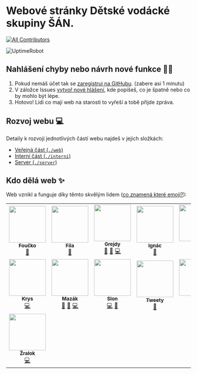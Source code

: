 # Webové stránky Dětské vodácké skupiny ŠÁN.
<!-- ALL-CONTRIBUTORS-BADGE:START - Do not remove or modify this section -->
[![All Contributors](https://img.shields.io/badge/all_contributors-15-orange.svg?style=flat-square)](#contributors-)
<!-- ALL-CONTRIBUTORS-BADGE:END -->
![UptimeRobot](https://badgen.net/uptime-robot/month/m780824184-8fac7e7a5a41744ccbfa9e02)

## Nahlášení chyby nebo návrh nové funkce 🐛📓

1) Pokud nemáš účet tak se [zaregistruj na GitHubu](https://github.com/join). (zabere asi 1 minutu)
2) V záložce Issues [vytvoř nové hlášení](https://github.com/bosancz/bosan.cz/issues/new/choose), kde popíšeš, co je špatně nebo co by mohlo být lépe.
3) Hotovo! Lidi co mají web na starosti to vyřeší a tobě přijde zpráva.

## Rozvoj webu 💻

Detaily k rozvoji jednotlivých částí webu najdeš v jejich složkách:

 - [Veřejná část (`./web`)](./web)
 - [Interní část (`./interni`)](./interni)
 - [Server (`./server`)](./server)

## Kdo dělá web ✨

Web vznikl a funguje díky těmto skvělým lidem ([co znamená které emoji?](https://allcontributors.org/docs/en/emoji-key)):

<!-- ALL-CONTRIBUTORS-LIST:START - Do not remove or modify this section -->
<!-- prettier-ignore-start -->
<!-- markdownlint-disable -->
<table>
  <tr>
    <td align="center"><a href="https://github.com/annadanielova"><img src="https://avatars.githubusercontent.com/u/82390704?v=4?s=100" width="100px;" alt=""/><br /><sub><b>Foučko</b></sub></a><br /><a href="#userTesting-annadanielova" title="User Testing">📓</a></td>
    <td align="center"><a href="https://github.com/hla-bla"><img src="https://avatars.githubusercontent.com/u/50456311?v=4?s=100" width="100px;" alt=""/><br /><sub><b>Fíla</b></sub></a><br /><a href="https://github.com/bosancz/bosan.cz/issues?q=author%3Ahla-bla" title="Bug reports">🐛</a></td>
    <td align="center"><a href="https://github.com/Grejdy"><img src="https://avatars.githubusercontent.com/u/82664677?v=4?s=100" width="100px;" alt=""/><br /><sub><b>Grejdy</b></sub></a><br /><a href="https://github.com/bosancz/bosan.cz/issues?q=author%3AGrejdy" title="Bug reports">🐛</a> <a href="#userTesting-Grejdy" title="User Testing">📓</a> <a href="https://github.com/bosancz/bosan.cz/commits?author=Grejdy" title="Code">💻</a></td>
    <td align="center"><a href="https://github.com/sv-ignac"><img src="https://avatars.githubusercontent.com/u/82539505?v=4?s=100" width="100px;" alt=""/><br /><sub><b>Ignác</b></sub></a><br /><a href="#userTesting-sv-ignac" title="User Testing">📓</a></td>
    <td align="center"><a href="https://github.com/jhavelik"><img src="https://avatars.githubusercontent.com/u/5928448?v=4?s=100" width="100px;" alt=""/><br /><sub><b>Jára</b></sub></a><br /><a href="https://github.com/bosancz/bosan.cz/commits?author=jhavelik" title="Code">💻</a> <a href="#design-jhavelik" title="Design">🎨</a></td>
    <td align="center"><a href="https://github.com/Kobtul"><img src="https://avatars.githubusercontent.com/u/2563688?v=4?s=100" width="100px;" alt=""/><br /><sub><b>Kobi</b></sub></a><br /><a href="https://github.com/bosancz/bosan.cz/issues?q=author%3AKobtul" title="Bug reports">🐛</a></td>
    <td align="center"><a href="https://github.com/SmallhillCZ"><img src="https://avatars.githubusercontent.com/u/1273865?v=4?s=100" width="100px;" alt=""/><br /><sub><b>Kopec</b></sub></a><br /><a href="https://github.com/bosancz/bosan.cz/commits?author=SmallhillCZ" title="Code">💻</a> <a href="#maintenance-SmallhillCZ" title="Maintenance">🚧</a> <a href="https://github.com/bosancz/bosan.cz/issues?q=author%3ASmallhillCZ" title="Bug reports">🐛</a></td>
  </tr>
  <tr>
    <td align="center"><a href="https://github.com/krystofrezac"><img src="https://avatars.githubusercontent.com/u/39591095?v=4?s=100" width="100px;" alt=""/><br /><sub><b>Krys</b></sub></a><br /><a href="https://github.com/bosancz/bosan.cz/commits?author=krystofrezac" title="Code">💻</a></td>
    <td align="center"><a href="https://github.com/DavidTvrdy"><img src="https://avatars.githubusercontent.com/u/47000101?v=4?s=100" width="100px;" alt=""/><br /><sub><b>Mazák</b></sub></a><br /><a href="https://github.com/bosancz/bosan.cz/issues?q=author%3ADavidTvrdy" title="Bug reports">🐛</a> <a href="#userTesting-DavidTvrdy" title="User Testing">📓</a> <a href="https://github.com/bosancz/bosan.cz/commits?author=DavidTvrdy" title="Code">💻</a></td>
    <td align="center"><a href="https://github.com/elenfant"><img src="https://avatars.githubusercontent.com/u/1541727?v=4?s=100" width="100px;" alt=""/><br /><sub><b>Slon</b></sub></a><br /><a href="https://github.com/bosancz/bosan.cz/commits?author=elenfant" title="Code">💻</a> <a href="https://github.com/bosancz/bosan.cz/issues?q=author%3Aelenfant" title="Bug reports">🐛</a></td>
    <td align="center"><a href="https://github.com/Tweety6"><img src="https://avatars.githubusercontent.com/u/82444329?v=4?s=100" width="100px;" alt=""/><br /><sub><b>Tweety</b></sub></a><br /><a href="#userTesting-Tweety6" title="User Testing">📓</a></td>
    <td align="center"><a href="https://github.com/Goliash2"><img src="https://avatars.githubusercontent.com/u/38349508?v=4?s=100" width="100px;" alt=""/><br /><sub><b>Ufon</b></sub></a><br /><a href="https://github.com/bosancz/bosan.cz/commits?author=Goliash2" title="Code">💻</a> <a href="https://github.com/bosancz/bosan.cz/issues?q=author%3AGoliash2" title="Bug reports">🐛</a></td>
    <td align="center"><a href="https://github.com/TomasNeumann"><img src="https://avatars.githubusercontent.com/u/45641694?v=4?s=100" width="100px;" alt=""/><br /><sub><b>X</b></sub></a><br /><a href="https://github.com/bosancz/bosan.cz/issues?q=author%3ATomasNeumann" title="Bug reports">🐛</a> <a href="#userTesting-TomasNeumann" title="User Testing">📓</a></td>
    <td align="center"><a href="https://github.com/Cita22"><img src="https://avatars.githubusercontent.com/u/83779206?v=4?s=100" width="100px;" alt=""/><br /><sub><b>Čita</b></sub></a><br /><a href="https://github.com/bosancz/bosan.cz/commits?author=Cita22" title="Code">💻</a> <a href="#design-Cita22" title="Design">🎨</a></td>
  </tr>
  <tr>
    <td align="center"><a href="https://github.com/JakubRejzek"><img src="https://avatars.githubusercontent.com/u/84807333?v=4?s=100" width="100px;" alt=""/><br /><sub><b>Žralok</b></sub></a><br /><a href="https://github.com/bosancz/bosan.cz/commits?author=JakubRejzek" title="Code">💻</a></td>
  </tr>
</table>

<!-- markdownlint-restore -->
<!-- prettier-ignore-end -->

<!-- ALL-CONTRIBUTORS-LIST:END -->
